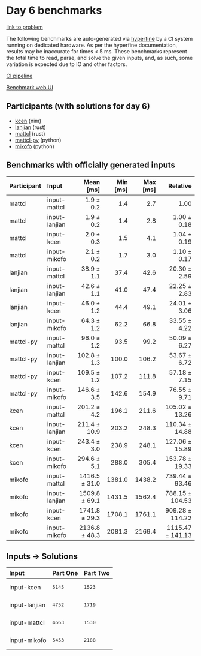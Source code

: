 # Day 6 benchmarks

[link to problem](https://adventofcode.com/2024/day/6)

The following benchmarks are auto-generated via
[hyperfine](https://github.com/sharkdp/hyperfine) by a CI system running on
dedicated hardware. As per the hyperfine documentation, results may be
inaccurate for times < 5 ms. These benchmarks represent the total time to read,
parse, and solve the given inputs, and, as such, some variation is expected due
to IO and other factors.

[CI pipeline](http://ci.papercode.net:8080/teams/main/pipelines/aoc2024)

[Benchmark web UI](https://aoc.ancalagon.black)


## Participants (with solutions for day 6)

- [kcen](https://github.com/kcen/aoc2024) (nim)
- [lanjian](https://github.com/lanjian/aoc-2024) (rust)
- [mattcl](https://github.com/mattcl/aoc2024) (rust)
- [mattcl-py](https://github.com/mattcl/aoc2024-py) (python)
- [mikofo](https://github.com/mikofo/aoc2024) (python)


## Benchmarks with officially generated inputs

| Participant | Input | Mean [ms] | Min [ms] | Max [ms] | Relative |
|:---|:---|---:|---:|---:|---:|
| mattcl | input-mattcl | 1.9 ± 0.2 | 1.4 | 2.7 | 1.00 |
| mattcl | input-lanjian | 1.9 ± 0.2 | 1.4 | 2.8 | 1.00 ± 0.18 |
| mattcl | input-kcen | 2.0 ± 0.3 | 1.5 | 4.1 | 1.04 ± 0.19 |
| mattcl | input-mikofo | 2.1 ± 0.2 | 1.7 | 3.0 | 1.10 ± 0.17 |
| lanjian | input-mattcl | 38.9 ± 1.1 | 37.4 | 42.6 | 20.30 ± 2.59 |
| lanjian | input-lanjian | 42.6 ± 1.1 | 41.0 | 47.4 | 22.25 ± 2.83 |
| lanjian | input-kcen | 46.0 ± 1.2 | 44.4 | 49.1 | 24.01 ± 3.06 |
| lanjian | input-mikofo | 64.3 ± 1.2 | 62.2 | 66.8 | 33.55 ± 4.22 |
| mattcl-py | input-mattcl | 96.0 ± 1.2 | 93.5 | 99.2 | 50.09 ± 6.27 |
| mattcl-py | input-lanjian | 102.8 ± 1.3 | 100.0 | 106.2 | 53.67 ± 6.72 |
| mattcl-py | input-kcen | 109.5 ± 1.2 | 107.2 | 111.8 | 57.18 ± 7.15 |
| mattcl-py | input-mikofo | 146.6 ± 3.5 | 142.6 | 154.9 | 76.55 ± 9.71 |
| kcen | input-mattcl | 201.2 ± 4.2 | 196.1 | 211.6 | 105.02 ± 13.26 |
| kcen | input-lanjian | 211.4 ± 10.9 | 203.2 | 248.3 | 110.34 ± 14.88 |
| kcen | input-kcen | 243.4 ± 3.0 | 238.9 | 248.1 | 127.06 ± 15.89 |
| kcen | input-mikofo | 294.6 ± 5.1 | 288.0 | 305.4 | 153.78 ± 19.33 |
| mikofo | input-mattcl | 1416.5 ± 31.0 | 1381.0 | 1438.2 | 739.44 ± 93.46 |
| mikofo | input-lanjian | 1509.8 ± 69.1 | 1431.5 | 1562.4 | 788.15 ± 104.53 |
| mikofo | input-kcen | 1741.8 ± 29.3 | 1708.1 | 1761.1 | 909.28 ± 114.22 |
| mikofo | input-mikofo | 2136.8 ± 48.3 | 2081.3 | 2169.4 | 1115.47 ± 141.13 |


## Inputs -> Solutions

| Input | Part One | Part Two |
|:---|:---|:---|
|input-kcen|<pre>5145</pre>|<pre>1523</pre>|
|input-lanjian|<pre>4752</pre>|<pre>1719</pre>|
|input-mattcl|<pre>4663</pre>|<pre>1530</pre>|
|input-mikofo|<pre>5453</pre>|<pre>2188</pre>|